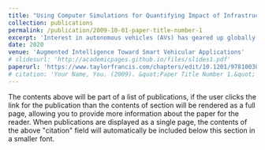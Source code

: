 ```yaml
---
title: "Using Computer Simulations for Quantifying Impact of Infrastructure Changes for Autonomous Vehicles"
collection: publications
permalink: /publication/2009-10-01-paper-title-number-1
excerpt: 'Interest in autonomous vehicles (AVs) has geared up globally in recent years with a focus on safety and low fuel consumption. Several industries and research organizations are collaborating on the development of AVs. Apart from this, government transportation agencies around the world are involved in bringing AVs on roads by performing various physical and virtual tests. An essential aspect of deploying AVs is increasing passengers’ safety. It is highly advisable to validate the AVs with the current road infrastructure and propose efficient AV-friendly road infrastructure, including several lanes, lane widths, and bus bay designs. This chapter considers the bus bay design structure specific to Singapore for validation and proposing new bus bay designs. Two new bus bay designs are proposed and compared 76with existing bus bay designs. The comparison is performed based on queue length, bus arrival, and bus exit time. We have implemented the simulation using an integrated simulator developed in-house by combining a virtual test drive (VTD) and a robot operating system (ROS). We deployed real traffic data from the Ang Mo Kio (AMK) district area in Singapore for this purpose. The results show that the queue length developed in the proposed bus bay designs are shorter than the existing bus bay design, especially in high traffic density scenarios.'
date: 2020
venue: 'Augmented Intelligence Toward Smart Vehicular Applications'
# slidesurl: 'http://academicpages.github.io/files/slides1.pdf'
paperurl: 'https://www.taylorfrancis.com/chapters/edit/10.1201/9781003006817-7/using-computer-simulations-quantifying-impact-infrastructure-changes-autonomous-vehicles-priyanka-mehta-vyas-pranjal-abraham-anuj-rampalli-shyam-sundar-muhammad-usman-shashwat-dauwels-justin'
# citation: 'Your Name, You. (2009). &quot;Paper Title Number 1.&quot; <i>Journal 1</i>. 1(1).'
---
```


The contents above will be part of a list of publications, if the user clicks the link for the publication than the contents of section will be rendered as a full page, allowing you to provide more information about the paper for the reader. When publications are displayed as a single page, the contents of the above "citation" field will automatically be included below this section in a smaller font.